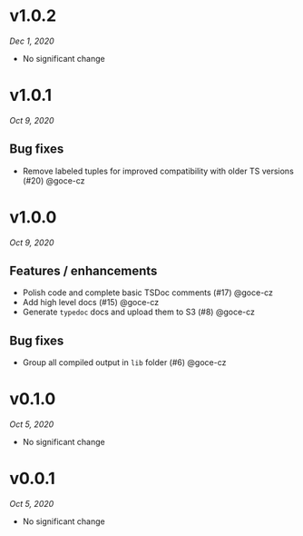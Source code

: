 # v1.0.2
_Dec 1, 2020_

* No significant change

# v1.0.1
_Oct 9, 2020_

## Bug fixes

- Remove labeled tuples for improved compatibility with older TS versions (#20) @goce-cz 


# v1.0.0
_Oct 9, 2020_

## Features / enhancements

- Polish code and complete basic TSDoc comments (#17) @goce-cz 
- Add high level docs (#15) @goce-cz 
- Generate `typedoc` docs and upload them to S3 (#8) @goce-cz 

## Bug fixes

- Group all compiled output in `lib` folder (#6) @goce-cz 


# v0.1.0
_Oct 5, 2020_

* No significant change

# v0.0.1
_Oct 5, 2020_

* No significant change


